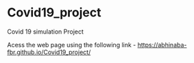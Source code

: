 # Covid19_project
Covid 19 simulation Project 

Acess the web page using the following link - https://abhinaba-fbr.github.io/Covid19_project/
